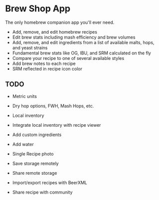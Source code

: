Brew Shop App
=============
The only homebrew companion app you'll ever need.

- Add, remove, and edit homebrew recipes
- Edit brew stats including mash efficiency and brew volumes
- Add, remove, and edit ingredients from a list of available malts, hops, and yeast strains
- Fundamental brew stats like OG, IBU, and SRM calculated on the fly
- Compare your recipe to one of several available styles
- Add brew notes to each recipe
- SRM reflected in recipe icon color

TODO
----
* Metric units
* Dry hop options, FWH, Mash Hops, etc.
* Local inventory
* Integrate local inventory with recipe viewer
* Add custom ingredients
* Add water
* Single Recipe photo

* Save storage remotely
* Share remote storage
* Import/export recipes with BeerXML
* Share recipe with community
